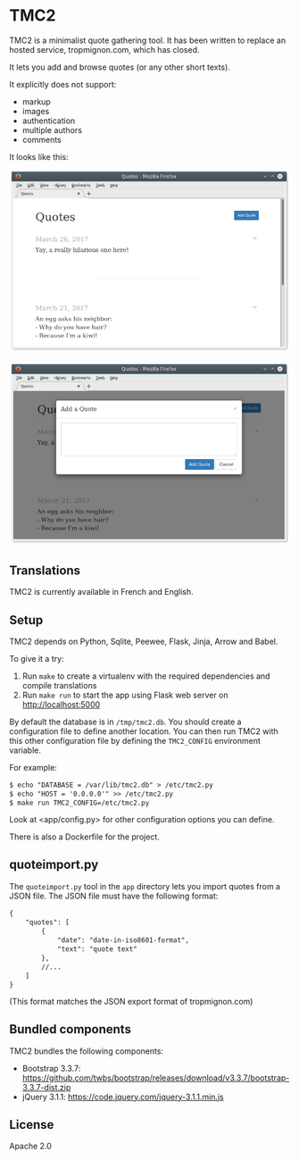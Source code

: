 # TMC2

TMC2 is a minimalist quote gathering tool. It has been written to replace an
hosted service, tropmignon.com, which has closed.

It lets you add and browse quotes (or any other short texts).

It explicitly does not support:

- markup
- images
- authentication
- multiple authors
- comments

It looks like this:

![Quote list](demo/demo1.png)

![Adding a quote](demo/demo2.png)

## Translations

TMC2 is currently available in French and English.

## Setup

TMC2 depends on Python, Sqlite, Peewee, Flask, Jinja, Arrow and Babel.

To give it a try:

1. Run `make` to create a virtualenv with the required dependencies and
   compile translations
2. Run `make run` to start the app using Flask web server on
   <http://localhost:5000>

By default the database is in `/tmp/tmc2.db`. You should create a configuration
file to define another location. You can then run TMC2 with this other
configuration file by defining the `TMC2_CONFIG` environment variable.

For example:

    $ echo "DATABASE = /var/lib/tmc2.db" > /etc/tmc2.py
    $ echo "HOST = '0.0.0.0'" >> /etc/tmc2.py
    $ make run TMC2_CONFIG=/etc/tmc2.py

Look at <app/config.py> for other configuration options you can define.

There is also a Dockerfile for the project.

## quoteimport.py

The `quoteimport.py` tool in the `app` directory lets you import quotes from a
JSON file. The JSON file must have the following format:

    {
        "quotes": [
            {
                "date": "date-in-iso8601-format",
                "text": "quote text"
            },
            //...
        ]
    }

(This format matches the JSON export format of tropmignon.com)

## Bundled components

TMC2 bundles the following components:
- Bootstrap 3.3.7: <https://github.com/twbs/bootstrap/releases/download/v3.3.7/bootstrap-3.3.7-dist.zip>
- jQuery 3.1.1: <https://code.jquery.com/jquery-3.1.1.min.js>

## License

Apache 2.0
